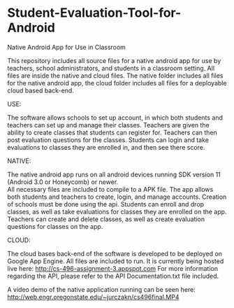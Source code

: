 # Student-Evaluation-Tool-for-Android
Native Android App for Use in Classroom

This repository includes all source files for a native android app for use by teachers, school administrators, 
and students in a classroom setting.  All files are inside the native and cloud files.  The native folder
includes all files for the native android app, the cloud folder includes all files for a deployable cloud
based back-end.

USE: 

The software allows schools to set up account, in which both students and teachers can set up and manage their
classes.  Teachers are given the ability to create classes that students can register for.  Teachers can then
post evaluation questions for the classes.  Students can login and take evaluations to classes they are enrolled
in, and then see there score.

NATIVE:

The native android app runs on all android devices running SDK version 11 (Android 3.0 or Honeycomb) or newer.  
All necessary files are included to compile to a APK file.  The app allows both students and teachers to create,
login, and manage accounts.  Creation of schools must be done using the api.  Students can enroll and drop classes,
as well as take evaluations for classes they are enrolled on the app.  Teachers can create and delete classes, as 
well as create evaluation questions for classes on the app.

CLOUD:

The cloud bases back-end of the software is developed to be deployed on Google App Engine.  All files are included 
to run.  It is currently being hosted live here: http://cs-496-assignment-3.appspot.com
For more information regarding the API, please refer to the API Documentation.txt file included.

A video demo of the native application running can be seen here: http://web.engr.oregonstate.edu/~jurczakn/cs496final.MP4
